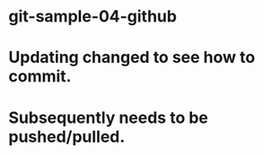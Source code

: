 # git-sample-04-github

# Updating changed to see how to commit.  

# Subsequently needs to be pushed/pulled.